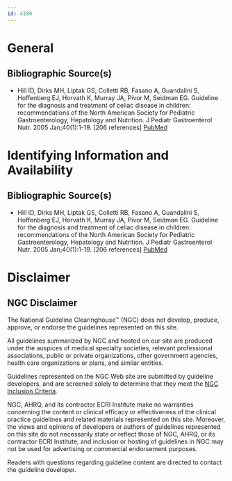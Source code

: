 ```yaml
---
id: 4186
---
```


# General

## Bibliographic Source(s)

- Hill ID, Dirks MH, Liptak GS, Colletti RB, Fasano A, Guandalini S, Hoffenberg EJ, Horvath K, Murray JA, Pivor M, Seidman EG. Guideline for the diagnosis and treatment of celiac disease in children: recommendations of the North American Society for Pediatric Gastroenterology, Hepatology and Nutrition. J Pediatr Gastroenterol Nutr. 2005 Jan;40(1):1-19. [206 references] [ PubMed ](http://www.ncbi.nlm.nih.gov/entrez/query.fcgi?cmd=Retrieve&db=pubmed&dopt=Abstract&list_uids=15625418)

# Identifying Information and Availability

## Bibliographic Source(s)

- Hill ID, Dirks MH, Liptak GS, Colletti RB, Fasano A, Guandalini S, Hoffenberg EJ, Horvath K, Murray JA, Pivor M, Seidman EG. Guideline for the diagnosis and treatment of celiac disease in children: recommendations of the North American Society for Pediatric Gastroenterology, Hepatology and Nutrition. J Pediatr Gastroenterol Nutr. 2005 Jan;40(1):1-19. [206 references] [ PubMed ](http://www.ncbi.nlm.nih.gov/entrez/query.fcgi?cmd=Retrieve&db=pubmed&dopt=Abstract&list_uids=15625418)

# Disclaimer

## NGC Disclaimer

The National Guideline Clearinghouse™ (NGC) does not develop, produce, approve, or endorse the guidelines represented on this site.

All guidelines summarized by NGC and hosted on our site are produced under the auspices of medical specialty societies, relevant professional associations, public or private organizations, other government agencies, health care organizations or plans, and similar entities.

Guidelines represented on the NGC Web site are submitted by guideline developers, and are screened solely to determine that they meet the [NGC Inclusion Criteria](/help-and-about/summaries/inclusion-criteria).

NGC, AHRQ, and its contractor ECRI Institute make no warranties concerning the content or clinical efficacy or effectiveness of the clinical practice guidelines and related materials represented on this site. Moreover, the views and opinions of developers or authors of guidelines represented on this site do not necessarily state or reflect those of NGC, AHRQ, or its contractor ECRI Institute, and inclusion or hosting of guidelines in NGC may not be used for advertising or commercial endorsement purposes.

Readers with questions regarding guideline content are directed to contact the guideline developer.

